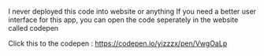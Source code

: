 I never deployed this code into website or anything
If you need a better user interface for this app, you can open the code
seperately in the website called codepen

Click this to the codepen : https://codepen.io/yizzzx/pen/VwgOaLp
